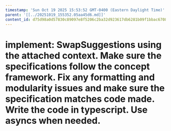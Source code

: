 ```yaml
---
timestamp: 'Sun Oct 19 2025 15:53:52 GMT-0400 (Eastern Daylight Time)'
parent: '[[../20251019_155352.05aa45d6.md]]'
content_id: d75d98a0d57830c89097e8f5206c2ba32d923617db6281b09f1bbac670887b44
---
```


# implement: SwapSuggestions using the attached context. Make sure the specifications follow the concept framework. Fix any formatting and modularity issues and make sure the specification matches code made. Write the code in typescript. Use asyncs when needed.
